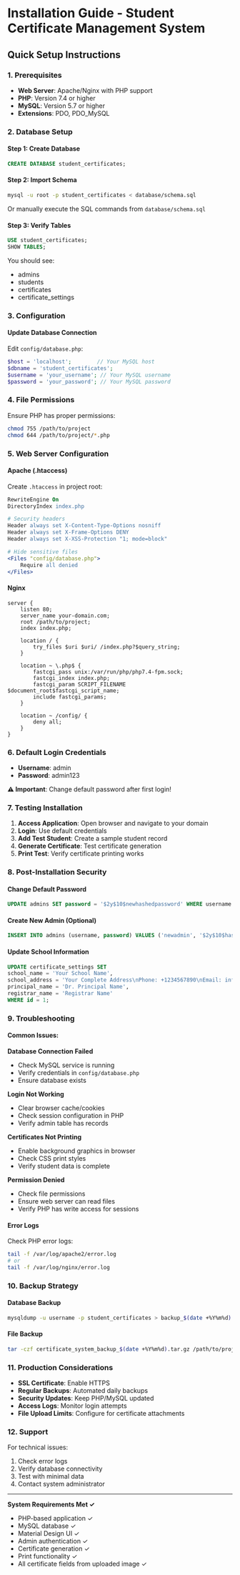# Installation Guide - Student Certificate Management System

## Quick Setup Instructions

### 1. Prerequisites
- **Web Server**: Apache/Nginx with PHP support
- **PHP**: Version 7.4 or higher
- **MySQL**: Version 5.7 or higher
- **Extensions**: PDO, PDO_MySQL

### 2. Database Setup

#### Step 1: Create Database
```sql
CREATE DATABASE student_certificates;
```

#### Step 2: Import Schema
```bash
mysql -u root -p student_certificates < database/schema.sql
```

Or manually execute the SQL commands from `database/schema.sql`

#### Step 3: Verify Tables
```sql
USE student_certificates;
SHOW TABLES;
```

You should see:
- admins
- students  
- certificates
- certificate_settings

### 3. Configuration

#### Update Database Connection
Edit `config/database.php`:
```php
$host = 'localhost';        // Your MySQL host
$dbname = 'student_certificates';
$username = 'your_username'; // Your MySQL username
$password = 'your_password'; // Your MySQL password
```

### 4. File Permissions
Ensure PHP has proper permissions:
```bash
chmod 755 /path/to/project
chmod 644 /path/to/project/*.php
```

### 5. Web Server Configuration

#### Apache (.htaccess)
Create `.htaccess` in project root:
```apache
RewriteEngine On
DirectoryIndex index.php

# Security headers
Header always set X-Content-Type-Options nosniff
Header always set X-Frame-Options DENY
Header always set X-XSS-Protection "1; mode=block"

# Hide sensitive files
<Files "config/database.php">
    Require all denied
</Files>
```

#### Nginx
```nginx
server {
    listen 80;
    server_name your-domain.com;
    root /path/to/project;
    index index.php;

    location / {
        try_files $uri $uri/ /index.php?$query_string;
    }

    location ~ \.php$ {
        fastcgi_pass unix:/var/run/php/php7.4-fpm.sock;
        fastcgi_index index.php;
        fastcgi_param SCRIPT_FILENAME $document_root$fastcgi_script_name;
        include fastcgi_params;
    }

    location ~ /config/ {
        deny all;
    }
}
```

### 6. Default Login Credentials
- **Username**: admin
- **Password**: admin123

**⚠️ Important**: Change default password after first login!

### 7. Testing Installation

1. **Access Application**: Open browser and navigate to your domain
2. **Login**: Use default credentials
3. **Add Test Student**: Create a sample student record
4. **Generate Certificate**: Test certificate generation
5. **Print Test**: Verify certificate printing works

### 8. Post-Installation Security

#### Change Default Password
```sql
UPDATE admins SET password = '$2y$10$newhashedpassword' WHERE username = 'admin';
```

#### Create New Admin (Optional)
```sql
INSERT INTO admins (username, password) VALUES ('newadmin', '$2y$10$hashedpassword');
```

#### Update School Information
```sql
UPDATE certificate_settings SET 
school_name = 'Your School Name',
school_address = 'Your Complete Address\nPhone: +1234567890\nEmail: info@school.com',
principal_name = 'Dr. Principal Name',
registrar_name = 'Registrar Name'
WHERE id = 1;
```

### 9. Troubleshooting

#### Common Issues:

**Database Connection Failed**
- Check MySQL service is running
- Verify credentials in `config/database.php`
- Ensure database exists

**Login Not Working**
- Clear browser cache/cookies
- Check session configuration in PHP
- Verify admin table has records

**Certificates Not Printing**
- Enable background graphics in browser
- Check CSS print styles
- Verify student data is complete

**Permission Denied**
- Check file permissions
- Ensure web server can read files
- Verify PHP has write access for sessions

#### Error Logs
Check PHP error logs:
```bash
tail -f /var/log/apache2/error.log
# or
tail -f /var/log/nginx/error.log
```

### 10. Backup Strategy

#### Database Backup
```bash
mysqldump -u username -p student_certificates > backup_$(date +%Y%m%d).sql
```

#### File Backup
```bash
tar -czf certificate_system_backup_$(date +%Y%m%d).tar.gz /path/to/project
```

### 11. Production Considerations

- **SSL Certificate**: Enable HTTPS
- **Regular Backups**: Automated daily backups
- **Security Updates**: Keep PHP/MySQL updated
- **Access Logs**: Monitor login attempts
- **File Upload Limits**: Configure for certificate attachments

### 12. Support

For technical issues:
1. Check error logs
2. Verify database connectivity
3. Test with minimal data
4. Contact system administrator

---

**System Requirements Met ✓**
- PHP-based application ✓
- MySQL database ✓
- Material Design UI ✓
- Admin authentication ✓
- Certificate generation ✓
- Print functionality ✓
- All certificate fields from uploaded image ✓
